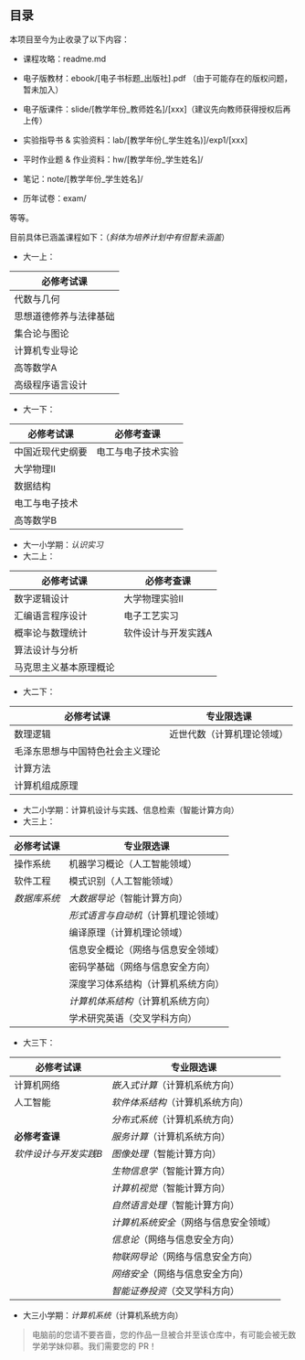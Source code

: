 ## 目录

本项目至今为止收录了以下内容：

- 课程攻略：readme.md
- 电子版教材：ebook/[电子书标题\_出版社].pdf （由于可能存在的版权问题，暂未加入）

- 电子版课件：slide/[教学年份\_教师姓名]/[xxx]（建议先向教师获得授权后再上传）

- 实验指导书 & 实验资料：lab/[教学年份(\_学生姓名)]/exp1/[xxx]

- 平时作业题 & 作业资料：hw/[教学年份\_学生姓名]/

- 笔记：note/[教学年份\_学生姓名]/

- 历年试卷：exam/

等等。

目前具体已涵盖课程如下：（*斜体为培养计划中有但暂未涵盖*）

- 大一上：

| 必修考试课             |
| ---------------------- |
| 代数与几何             |
| 思想道德修养与法律基础 |
| 集合论与图论           |
| 计算机专业导论         |
| 高等数学A              |
| 高级程序语言设计       |

- 大一下：

| 必修考试课       | 必修考查课         |
| ---------------- | ------------------ |
| 中国近现代史纲要 | 电工与电子技术实验 |
| 大学物理II       |                    |
| 数据结构         |                    |
| 电工与电子技术   |                    |
| 高等数学B        |                    |

- 大一小学期：*认识实习*
- 大二上：

| 必修考试课             | 必修考查课          |
| ---------------------- | ------------------- |
| 数字逻辑设计           | 大学物理实验II      |
| 汇编语言程序设计       | 电子工艺实习        |
| 概率论与数理统计       | 软件设计与开发实践A |
| 算法设计与分析         |                     |
| 马克思主义基本原理概论 |                     |

- 大二下：

| 必修考试课                       | 专业限选课                 |
| -------------------------------- | -------------------------- |
| 数理逻辑                         | 近世代数（计算机理论领域） |
| 毛泽东思想与中国特色社会主义理论 |                            |
| 计算方法                         |                            |
| 计算机组成原理                   |                            |

- 大二小学期：计算机设计与实践、信息检索（智能计算方向）
- 大三上：

| 必修考试课   | 专业限选课                           |
| ------------ | ------------------------------------ |
| 操作系统     | 机器学习概论（人工智能领域）         |
| 软件工程     | 模式识别（人工智能领域）             |
| *数据库系统* | *大数据导论*（智能计算方向）         |
|              | *形式语言与自动机*（计算机理论领域） |
|              | 编译原理（计算机理论领域）           |
|              | 信息安全概论（网络与信息安全领域）   |
|              | 密码学基础（网络与信息安全方向）     |
|              | 深度学习体系结构（计算机系统方向）   |
|              | *计算机体系结构*（计算机系统方向）   |
|              | 学术研究英语（交叉学科方向）         |

- 大三下：

| 必修考试课            | 专业限选课                             |
| --------------------- | -------------------------------------- |
| 计算机网络            | *嵌入式计算*（计算机系统方向）         |
| 人工智能              | *软件体系结构*（计算机系统方向）       |
|                       | *分布式系统*（计算机系统方向）         |
| **必修考查课**        | *服务计算*（计算机系统方向）           |
| *软件设计与开发实践B* | *图像处理*（智能计算方向）             |
|                       | *生物信息学*（智能计算方向）           |
|                       | *计算机视觉*（智能计算方向）           |
|                       | *自然语言处理*（智能计算方向）         |
|                       | *计算机系统安全*（网络与信息安全领域） |
|                       | *信息论*（网络与信息安全方向）         |
|                       | *物联网导论*（网络与信息安全方向）     |
|                       | *网络安全*（网络与信息安全方向）       |
|                       | *智能证券投资*（交叉学科方向）         |


- 大三小学期：*计算机系统*（计算机系统方向）

>  电脑前的您请不要吝啬，您的作品一旦被合并至该仓库中，有可能会被无数学弟学妹仰慕。我们需要您的 PR！

